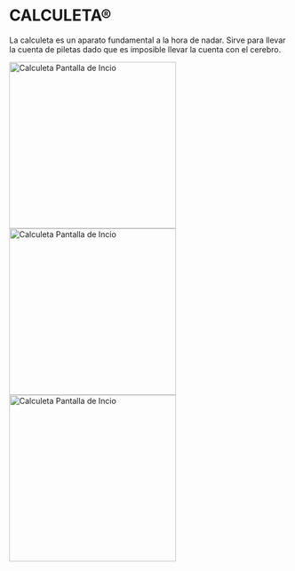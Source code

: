 # CALCULETA®

La calculeta es un aparato fundamental a la hora de nadar. Sirve para llevar la cuenta de piletas dado que es imposible llevar la cuenta con el cerebro.

<img src="https://calculeta.estonoesunaweb.com.ar/calculeta_inicio.png" alt="Calculeta Pantalla de Incio" height="300">
<img src="https://calculeta.estonoesunaweb.com.ar/calculeta_contanto_piletas.png" alt="Calculeta Pantalla de Incio" height="300">
<img src="https://calculeta.estonoesunaweb.com.ar/calculeta_descansando.png" alt="Calculeta Pantalla de Incio" height="300">
